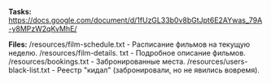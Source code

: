 **Tasks:** https://docs.google.com/document/d/1fUzGL33b0v8bGtJpt6E2AYwas_79A-y8MPzW2qKvMhE/

**Files:**
/resources/film-schedule.txt - Расписание фильмов на текущую неделю.
/resources/film-details. txt - Подробное описание фильмов.
/resources/bookings.txt - Забронированные места.
/resources/users-black-list.txt - Реестр "кидал" (забронировали, но не явились вовремя).